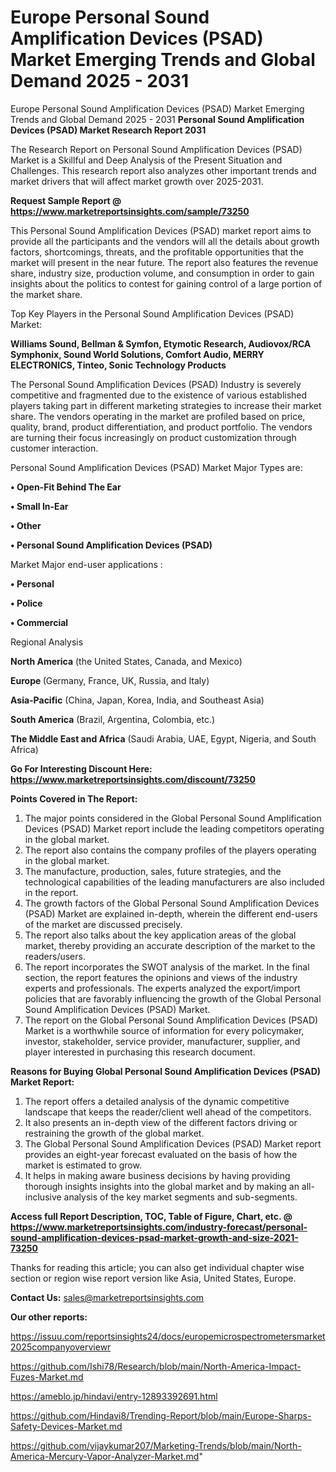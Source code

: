 # Europe Personal Sound Amplification Devices (PSAD) Market Emerging Trends and Global Demand 2025 - 2031
 Europe Personal Sound Amplification Devices (PSAD) Market Emerging Trends and Global Demand 2025 - 2031
<strong>Personal Sound Amplification Devices (PSAD) Market Research Report 2031</strong>

The Research Report on Personal Sound Amplification Devices (PSAD) Market is a Skillful and Deep Analysis of the Present Situation and Challenges. This research report also analyzes other important trends and market drivers that will affect market growth over 2025-2031.

<strong>Request Sample Report @ <a href=https://www.marketreportsinsights.com/sample/73250>https://www.marketreportsinsights.com/sample/73250</a></strong>

This Personal Sound Amplification Devices (PSAD) market report aims to provide all the participants and the vendors will all the details about growth factors, shortcomings, threats, and the profitable opportunities that the market will present in the near future. The report also features the revenue share, industry size, production volume, and consumption in order to gain insights about the politics to contest for gaining control of a large portion of the market share.

Top Key Players in the Personal Sound Amplification Devices (PSAD) Market:

<strong>Williams Sound, Bellman & Symfon, Etymotic Research, Audiovox/RCA Symphonix, Sound World Solutions, Comfort Audio, MERRY ELECTRONICS, Tinteo, Sonic Technology Products</strong>

The Personal Sound Amplification Devices (PSAD) Industry is severely competitive and fragmented due to the existence of various established players taking part in different marketing strategies to increase their market share. The vendors operating in the market are profiled based on price, quality, brand, product differentiation, and product portfolio. The vendors are turning their focus increasingly on product customization through customer interaction.

Personal Sound Amplification Devices (PSAD) Market Major Types are:

<strong>• Open-Fit Behind The Ear

• Small In-Ear

• Other

• Personal Sound Amplification Devices (PSAD)</strong>

Market Major end-user applications :

<strong>• Personal

• Police

• Commercial</strong>

Regional Analysis

</u><strong><b>North America</b></strong> (the United States, Canada, and Mexico)

<strong><b>Europe </b></strong>(Germany, France, UK, Russia, and Italy)

<strong><b>Asia-Pacific</b></strong> (China, Japan, Korea, India, and Southeast Asia)

<strong><b>South America</b></strong> (Brazil, Argentina, Colombia, etc.)

<strong><b>The Middle East and Africa</b></strong> (Saudi Arabia, UAE, Egypt, Nigeria, and South Africa)

<strong>Go For Interesting Discount Here: <a href=https://www.marketreportsinsights.com/discount/73250>https://www.marketreportsinsights.com/discount/73250</a></strong>

<strong>Points Covered in The Report:</strong>
<ol>
  <li>The major points considered in the Global Personal Sound Amplification Devices (PSAD) Market report include the leading competitors operating in the global market.</li>
  <li>The report also contains the company profiles of the players operating in the global market.</li>
  <li>The manufacture, production, sales, future strategies, and the technological capabilities of the leading manufacturers are also included in the report.</li>
  <li>The growth factors of the Global Personal Sound Amplification Devices (PSAD) Market are explained in-depth, wherein the different end-users of the market are discussed precisely.</li>
  <li>The report also talks about the key application areas of the global market, thereby providing an accurate description of the market to the readers/users.</li>
  <li>The report incorporates the SWOT analysis of the market. In the final section, the report features the opinions and views of the industry experts and professionals. The experts analyzed the export/import policies that are favorably influencing the growth of the Global Personal Sound Amplification Devices (PSAD) Market.</li>
  <li>The report on the Global Personal Sound Amplification Devices (PSAD) Market is a worthwhile source of information for every policymaker, investor, stakeholder, service provider, manufacturer, supplier, and player interested in purchasing this research document.</li>
</ol>
<strong>Reasons for Buying Global Personal Sound Amplification Devices (PSAD) Market Report:</strong>

<ol>
  <li>The report offers a detailed analysis of the dynamic competitive landscape that keeps the reader/client well ahead of the competitors.</li>
  <li>It also presents an in-depth view of the different factors driving or restraining the growth of the global market.</li>
  <li>The Global Personal Sound Amplification Devices (PSAD) Market report provides an eight-year forecast evaluated on the basis of how the market is estimated to grow.</li>
  <li>It helps in making aware business decisions by having providing thorough insights insights into the global market and by making an all-inclusive analysis of the key market segments and sub-segments.</li>
</ol>
<strong>Access full Report Description, TOC, Table of Figure, Chart, etc. @ <a href=https://www.marketreportsinsights.com/industry-forecast/personal-sound-amplification-devices-psad-market-growth-and-size-2021-73250>https://www.marketreportsinsights.com/industry-forecast/personal-sound-amplification-devices-psad-market-growth-and-size-2021-73250</a></strong>


Thanks for reading this article; you can also get individual chapter wise section or region wise report version like Asia, United States, Europe.

<strong>Contact Us:</strong>
sales@marketreportsinsights.com

<strong>Our other reports:</strong>

<a href=https://issuu.com/reportsinsights24/docs/europemicrospectrometersmarket2025companyoverviewr>https://issuu.com/reportsinsights24/docs/europemicrospectrometersmarket2025companyoverviewr</a>

<a href=https://github.com/Ishi78/Research/blob/main/North-America-Impact-Fuzes-Market.md>https://github.com/Ishi78/Research/blob/main/North-America-Impact-Fuzes-Market.md</a>

<a href=https://ameblo.jp/hindavi/entry-12893392691.html>https://ameblo.jp/hindavi/entry-12893392691.html</a>

<a href=https://github.com/Hindavi8/Trending-Report/blob/main/Europe-Sharps-Safety-Devices-Market.md>https://github.com/Hindavi8/Trending-Report/blob/main/Europe-Sharps-Safety-Devices-Market.md</a>

<a href=https://github.com/vijaykumar207/Marketing-Trends/blob/main/North-America-Mercury-Vapor-Analyzer-Market.md>https://github.com/vijaykumar207/Marketing-Trends/blob/main/North-America-Mercury-Vapor-Analyzer-Market.md</a>"
